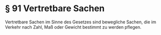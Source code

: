 # § 91 Vertretbare Sachen
Vertretbare Sachen im Sinne des Gesetzes sind bewegliche Sachen, die im Verkehr nach Zahl, Maß oder Gewicht bestimmt zu werden pflegen.